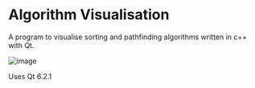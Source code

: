 # Algorithm Visualisation

A program to visualise sorting and pathfinding algorithms written in c++ with Qt.

![image](https://user-images.githubusercontent.com/1096466/156338806-7b36c9ae-6de1-48f1-8c79-c021c8f65196.png)

Uses Qt 6.2.1

